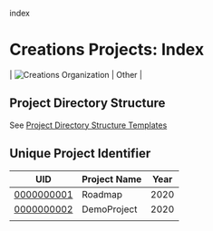 index
# Creations Projects: Index

| ![Creations Organization](https://raw.githubusercontent.com/creationsprojects/index/master/Creations_Organization.PNG) | Other |

## Project Directory Structure

See [Project Directory Structure Templates](https://github.com/creationsprojects/project-directory-structure-templates)

## Unique Project Identifier

| UID        | Project Name | Year |
|------------|--------------|------|
| [0000000001](./0000000001/README.md) | Roadmap      | 2020 |
| [0000000002](./0000000002/README.md) | DemoProject  | 2020 |
|            |              |      |
